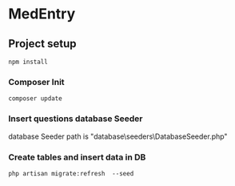 # MedEntry

## Project setup
```
npm install
```

### Composer Init
```
composer update
```

### Insert questions database Seeder

database Seeder path is "database\seeders\DatabaseSeeder.php"


### Create tables and insert data in DB
```
php artisan migrate:refresh  --seed
```